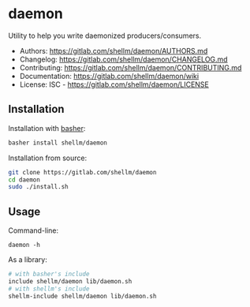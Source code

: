# daemon
Utility to help you write daemonized producers/consumers.

- Authors: https://gitlab.com/shellm/daemon/AUTHORS.md
- Changelog: https://gitlab.com/shellm/daemon/CHANGELOG.md
- Contributing: https://gitlab.com/shellm/daemon/CONTRIBUTING.md
- Documentation: https://gitlab.com/shellm/daemon/wiki
- License: ISC - https://gitlab.com/shellm/daemon/LICENSE

## Installation
Installation with [basher](https://github.com/basherpm/basher):
```bash
basher install shellm/daemon
```

Installation from source:
```bash
git clone https://gitlab.com/shellm/daemon
cd daemon
sudo ./install.sh
```

## Usage
Command-line:
```
daemon -h
```

As a library:
```bash
# with basher's include
include shellm/daemon lib/daemon.sh
# with shellm's include
shellm-include shellm/daemon lib/daemon.sh
```
